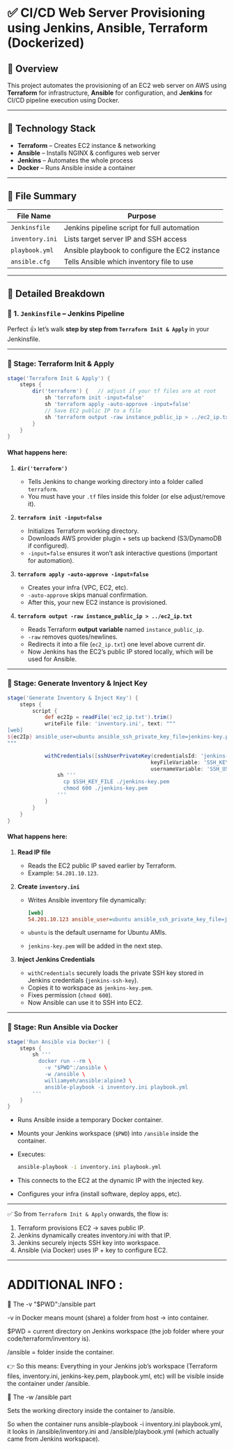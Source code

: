 # ✅ **CI/CD Web Server Provisioning using Jenkins, Ansible, Terraform (Dockerized)**

## 📄 **Overview**

This project automates the provisioning of an EC2 web server on AWS using **Terraform** for infrastructure, **Ansible** for configuration, and **Jenkins** for CI/CD pipeline execution using Docker.

---

## 🧱 **Technology Stack**

- **Terraform** – Creates EC2 instance & networking
- **Ansible** – Installs NGINX & configures web server
- **Jenkins** – Automates the whole process
- **Docker** – Runs Ansible inside a container

---

## 📁 **File Summary**

| File Name              | Purpose |
|------------------------|---------|
| `Jenkinsfile`          | Jenkins pipeline script for full automation |
| `inventory.ini`        | Lists target server IP and SSH access |
| `playbook.yml`         | Ansible playbook to configure the EC2 instance |
| `ansible.cfg`          | Tells Ansible which inventory file to use |

---

## 🔧 **Detailed Breakdown**

### 🔹 1. `Jenkinsfile` – Jenkins Pipeline

Perfect 👍 let’s walk **step by step from `Terraform Init & Apply`** in your Jenkinsfile.

---

### 🔹 Stage: **Terraform Init & Apply**

```groovy
stage('Terraform Init & Apply') {
    steps {
        dir('terraform') {   // adjust if your tf files are at root
            sh 'terraform init -input=false'
            sh 'terraform apply -auto-approve -input=false'
            // Save EC2 public IP to a file
            sh 'terraform output -raw instance_public_ip > ../ec2_ip.txt'
        }
    }
}
```

#### What happens here:

1. **`dir('terraform')`**

   * Tells Jenkins to change working directory into a folder called `terraform`.
   * You must have your `.tf` files inside this folder (or else adjust/remove it).

2. **`terraform init -input=false`**

   * Initializes Terraform working directory.
   * Downloads AWS provider plugin + sets up backend (S3/DynamoDB if configured).
   * `-input=false` ensures it won’t ask interactive questions (important for automation).

3. **`terraform apply -auto-approve -input=false`**

   * Creates your infra (VPC, EC2, etc).
   * `-auto-approve` skips manual confirmation.
   * After this, your new EC2 instance is provisioned.

4. **`terraform output -raw instance_public_ip > ../ec2_ip.txt`**

   * Reads Terraform **output variable** named `instance_public_ip`.
   * `-raw` removes quotes/newlines.
   * Redirects it into a file (`ec2_ip.txt`) one level above current dir.
   * Now Jenkins has the EC2’s public IP stored locally, which will be used for Ansible.

---

### 🔹 Stage: **Generate Inventory & Inject Key**

```groovy
stage('Generate Inventory & Inject Key') {
    steps {
        script {
            def ec2Ip = readFile('ec2_ip.txt').trim()
            writeFile file: 'inventory.ini', text: """
[web]
${ec2Ip} ansible_user=ubuntu ansible_ssh_private_key_file=jenkins-key.pem
"""

            withCredentials([sshUserPrivateKey(credentialsId: 'jenkins-ssh-key',
                                              keyFileVariable: 'SSH_KEY_FILE',
                                              usernameVariable: 'SSH_USER')]) {
                sh '''
                  cp $SSH_KEY_FILE ./jenkins-key.pem
                  chmod 600 ./jenkins-key.pem
                '''
            }
        }
    }
}
```

#### What happens here:

1. **Read IP file**

   * Reads the EC2 public IP saved earlier by Terraform.
   * Example: `54.201.10.123`.

2. **Create `inventory.ini`**

   * Writes Ansible inventory file dynamically:

     ```ini
     [web]
     54.201.10.123 ansible_user=ubuntu ansible_ssh_private_key_file=jenkins-key.pem
     ```
   * `ubuntu` is the default username for Ubuntu AMIs.
   * `jenkins-key.pem` will be added in the next step.

3. **Inject Jenkins Credentials**

   * `withCredentials` securely loads the private SSH key stored in Jenkins credentials (`jenkins-ssh-key`).
   * Copies it to workspace as `jenkins-key.pem`.
   * Fixes permission (`chmod 600`).
   * Now Ansible can use it to SSH into EC2.

---

### 🔹 Stage: **Run Ansible via Docker**

```groovy
stage('Run Ansible via Docker') {
    steps {
        sh '''
          docker run --rm \
            -v "$PWD":/ansible \
            -w /ansible \
            williamyeh/ansible:alpine3 \
            ansible-playbook -i inventory.ini playbook.yml
        '''
    }
}
```

* Runs Ansible inside a temporary Docker container.
* Mounts your Jenkins workspace (`$PWD`) into `/ansible` inside the container.
* Executes:

  ```bash
  ansible-playbook -i inventory.ini playbook.yml
  ```
* This connects to the EC2 at the dynamic IP with the injected key.
* Configures your infra (install software, deploy apps, etc).

---

✅ So from `Terraform Init & Apply` onwards, the flow is:

1. Terraform provisions EC2 → saves public IP.
2. Jenkins dynamically creates inventory.ini with that IP.
3. Jenkins securely injects SSH key into workspace.
4. Ansible (via Docker) uses IP + key to configure EC2.

---

# ADDITIONAL INFO :

🔹 The -v "$PWD":/ansible part

-v in Docker means mount (share) a folder from host → into container.

$PWD = current directory on Jenkins workspace (the job folder where your code/terraform/inventory is).

/ansible = folder inside the container.

👉 So this means:
Everything in your Jenkins job’s workspace (Terraform files, inventory.ini, jenkins-key.pem, playbook.yml, etc) will be visible inside the container under /ansible.

🔹 The -w /ansible part

Sets the working directory inside the container to /ansible.

So when the container runs ansible-playbook -i inventory.ini playbook.yml,
it looks in /ansible/inventory.ini and /ansible/playbook.yml (which actually came from Jenkins workspace).


